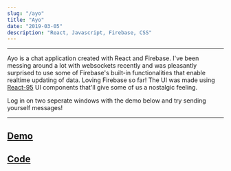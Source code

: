 ```yaml
---
slug: "/ayo"
title: "Ayo"
date: "2019-03-05"
description: "React, Javascript, Firebase, CSS"
---
```

---

Ayo is a chat application created with React and Firebase. I've been messing around a lot with websockets recently and was pleasantly surprised to use some of Firebase's built-in functionalities that enable realtime updating of data. Loving Firebase so far! The UI was made using [React-95](https://github.com/arturbien/React95) UI components that'll give some of us a nostalgic feeling.

Log in on two seperate windows with the demo below and try sending yourself messages!


---
[Demo](https://ayo-app-6783b.firebaseapp.com/)
---
[Code](https://github.com/danny-rangel/ayo)
---